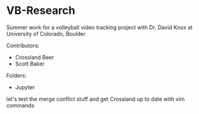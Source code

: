 # VB-Research
Summer work for a volleyball video tracking project with Dr. David Knox at University of Colorado, Boulder

Contributors:
* Crossland Beer
* Scott Baker

Folders:
* Jupyter



let's test the merge conflict stuff and get Crossland up to date with vim commands

